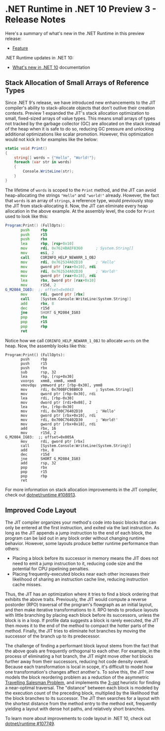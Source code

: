 # .NET Runtime in .NET 10 Preview 3 - Release Notes

Here's a summary of what's new in the .NET Runtime in this preview release:

- [Feature](#feature)

.NET Runtime updates in .NET 10:

- [What's new in .NET 10](https://learn.microsoft.com/dotnet/core/whats-new/dotnet-10/overview) documentation

## Stack Allocation of Small Arrays of Reference Types

Since .NET 9's release, we have introduced new enhancements to the JIT compiler's ability to stack-allocate objects that don't outlive their creation contexts. Preview 1 expanded the JIT's stack allocation optimization to small, fixed-sized arrays of value types. This means small arrays of types not tracked by the garbage collector (GC) are allocated on the stack instead of the heap when it is safe to do so, reducing GC pressure and unlocking additional optimizations like scalar promotion. However, this optimization would not kick in for examples like the below:

```csharp
static void Print()
{
	string[] words = {"Hello", "World!"};
    foreach (var str in words)
    {
        Console.WriteLine(str);
    }
}
```

The lifetime of `words` is scoped to the `Print` method, and the JIT can avoid heap-allocating the strings `"Hello"` and `"world!"` already. However, the fact that `words` is an array of `strings`, a reference type, would previously stop the JIT from stack-allocating it. Now, the JIT can eliminate every heap allocation in the above example. At the assembly level, the code for `Print` used to look like this:
```asm
Program:Print() (FullOpts):
       push     rbp
       push     r15
       push     rbx
       lea      rbp, [rsp+0x10]
       mov      rdi, 0x7624BAEF8360      ; System.String[]
       mov      esi, 2
       call     CORINFO_HELP_NEWARR_1_OBJ
       mov      rdi, 0x762534A02D10      ; 'Hello'
       mov      gword ptr [rax+0x10], rdi
       mov      rdi, 0x762534A02D30      ; 'World!'
       mov      gword ptr [rax+0x18], rdi
       lea      rbx, bword ptr [rax+0x10]
       mov      r15d, 2
G_M2084_IG03:  ;; offset=0x0043
       mov      rdi, gword ptr [rbx]
       call     [System.Console:WriteLine(System.String)]
       add      rbx, 8
       dec      r15d
       jne      SHORT G_M2084_IG03
       pop      rbx
       pop      r15
       pop      rbp
       ret
```

Notice how we call `CORINFO_HELP_NEWARR_1_OBJ` to allocate `words` on the heap. Now, the assembly looks like this:
```
Program:Print() (FullOpts):
       push     rbp
       push     r15
       push     rbx
       sub      rsp, 32
       lea      rbp, [rsp+0x30]
       vxorps   xmm8, xmm8, xmm8
       vmovdqu  ymmword ptr [rbp-0x30], ymm8
       mov      rdi, 0x700BFC98B0C0      ; System.String[]
       mov      qword ptr [rbp-0x30], rdi
       lea      rdi, [rbp-0x30]
       mov      dword ptr [rdi+0x08], 2
       lea      rbx, [rbp-0x30]
       mov      rdi, 0x700C76402D10      ; 'Hello'
       mov      gword ptr [rbx+0x10], rdi
       mov      rdi, 0x700C76402D30      ; 'World!'
       mov      gword ptr [rbx+0x18], rdi
       add      rbx, 16
       mov      r15d, 2
G_M2084_IG03:  ;; offset=0x005A
       mov      rdi, gword ptr [rbx]
       call     [System.Console:WriteLine(System.String)]
       add      rbx, 8
       dec      r15d
       jne      SHORT G_M2084_IG03
       add      rsp, 32
       pop      rbx
       pop      r15
       pop      rbp
       ret
```

For more information on stack allocation improvements in the JIT compiler, check out [dotnet/runtime #108913](https://github.com/dotnet/runtime/issues/108913).

## Improved Code Layout

The JIT compiler organizes your method's code into basic blocks that can only be entered at the first instruction, and exited via the last instruction. As long as the JIT appends a jump instruction to the end of each block, the program can be laid out in any block order without changing runtime behavior. However, some layouts produce better runtime performance than others:

* Placing a block before its successor in memory means the JIT does not need to emit a jump instruction to it, reducing code size and the potential for CPU pipelining penalties.
* Placing frequently-executed blocks near each other increases their likelihood of sharing an instruction cache line, reducing instruction cache misses.

Thus, the JIT has an optimization where it tries to find a block ordering that exhibits the above traits. Previously, the JIT would compute a reverse postorder (RPO) traversal of the program's flowgraph as an initial layout, and then make iterative transformations to it. RPO tends to produce layouts with little branching by placing each block before its successors, unless the block is in a loop. If profile data suggests a block is rarely executed, the JIT then moves it to the end of the method to compact the hotter parts of the method. Finally, the JIT tries to eliminate hot branches by moving the successor of the branch up to its predecessor.

The challenge of finding a performant block layout stems from the fact that the above goals are frequently orthogonal to each other. For example, in the process of eliminating a hot branch, the JIT might move other hot blocks further away from their successors, reducing hot code density overall. Because each transformation is local in scope, it's difficult to model how one transformation's changes affect another's. To solve this, the JIT now models the block reordering problem as a reduction of the asymmetric [Travelling Salesman Problem](https://en.wikipedia.org/wiki/Travelling_salesman_problem), and implements the [3-opt](https://en.wikipedia.org/wiki/3-opt) heuristic for finding a near-optimal traversal. The "distance" between each block is modeled by the execution count of the preceding block, multiplied by the likelihood that the block branches to its successor. The JIT then searches for a layout with the shortest distance from the method entry to the method exit, frequently yielding a layout with dense hot paths, and relatively short branches.

To learn more about improvements to code layout in .NET 10, check out [dotnet/runtime #107749](https://github.com/dotnet/runtime/issues/107749).
